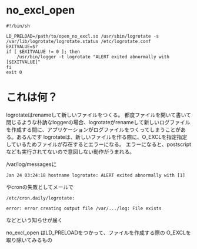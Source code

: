 # no_excl_open


```
#!/bin/sh

LD_PRELOAD=/path/to/open_no_excl.so /usr/sbin/logrotate -s /var/lib/logrotate/logrotate.status /etc/logrotate.conf
EXITVALUE=$?
if [ $EXITVALUE != 0 ]; then
    /usr/bin/logger -t logrotate "ALERT exited abnormally with [$EXITVALUE]"
fi
exit 0
```

# これは何？

logrotateはrenameして新しいファイルをつくる。
都度ファイルを開いて書いて閉じるような朴訥なloggerの場合、logrotateがrenameして新しいログファイルを作成する間に、アプリケーションがログファイルをつくってしまうことがある。あるんです
logrotateは、新しいファイルを作る際に、O_EXCLを指定指定しているためファイルが存在するとエラーになる。
エラーになると、postscriptなども実行されてないので意図しない動作がうまれる。

/var/log/messagesに 

```
Jan 24 03:24:18 hostname logrotate: ALERT exited abnormally with [1]
```

やcronの失敗としてメールで


```
/etc/cron.daily/logrotate:

error: error creating output file /var/.../log: File exists
```

などという知らせが届く


no_excl_open はLD_PRELOADをつかって、ファイルを作成する際の O_EXCLを取り除いてみるもの

